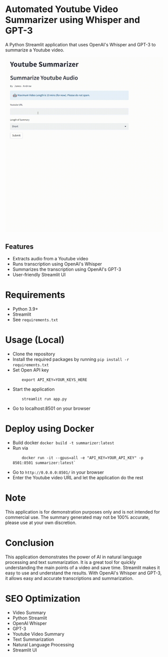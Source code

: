 # Automated Youtube Video Summarizer using Whisper and GPT-3

A Python Streamlit application that uses OpenAI's Whisper and GPT-3 to summarize a Youtube video.

![](assets/test-summarzer.gif)

## Features
- Extracts audio from a Youtube video
- Runs transcription using OpenAI's Whisper
- Summarizes the transcription using OpenAI's GPT-3
- User-friendly Streamlit UI

# Requirements
- Python 3.9+
- Streamlit
- See `requirements.txt`

# Usage (Local)
- Clone the repository
- Install the required packages by running `pip install -r requirements.txt`
- Set Open API key
    ```
        export API_KEY=YOUR_KEYS_HERE
    ```
- Start the application
    ```
        streamlit run app.py
    ```
- Go to localhost:8501 on your browser

# Deploy using Docker
- Build docker `docker build -t summarizer:latest`
- Run via
    ```
        docker run -it --gpus=all -e "API_KEY=YOUR_API_KEY" -p 8501:8501 summarizer:latest`
    ```
- Go to `http://0.0.0.0:8501/` in your browser
- Enter the Youtube video URL and let the application do the rest

# Note
This application is for demonstration purposes only and is not intended for commercial use. The summary generated may not be 100% accurate, please use at your own discretion.

# Conclusion
This application demonstrates the power of AI in natural language processing and text summarization. It is a great tool for quickly understanding the main points of a video and save time. Streamlit makes it easy to use and understand the results. With OpenAI's Whisper and GPT-3, it allows easy and accurate transcriptions and summarization.

# SEO Optimization
- Video Summary
- Python Streamlit
- OpenAI Whisper
- GPT-3
- Youtube Video Summary
- Text Summarization
- Natural Language Processing
- Streamlit UI
